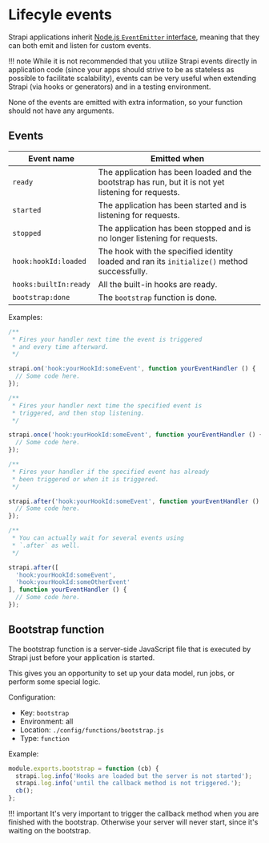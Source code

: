 # Lifecyle events

Strapi applications inherit [Node.js `EventEmitter` interface](https://nodejs.org/api/events.html#events_class_eventemitter), meaning that they can both emit and listen for custom events.

!!! note
    While it is not recommended that you utilize Strapi events directly in application code (since your apps should strive to be as stateless as possible to facilitate scalability), events can be very useful when extending Strapi (via hooks or generators) and in a testing environment.

None of the events are emitted with extra information, so your function should not have any arguments.

## Events

| Event name | Emitted when |
|------------| -------------|
| `ready` | The application has been loaded and the bootstrap has run, but it is not yet listening for requests. |
| `started` | The application has been started and is listening for requests. |
| `stopped` | The application has been stopped and is no longer listening for requests. |
| `hook:hookId:loaded` | The hook with the specified identity loaded and ran its `initialize()` method successfully. |
| `hooks:builtIn:ready` | All the built-in hooks are ready. |
| `bootstrap:done` | The `bootstrap` function is done. |

Examples:

```js
/**
 * Fires your handler next time the event is triggered
 * and every time afterward.
 */

strapi.on('hook:yourHookId:someEvent', function yourEventHandler () {
  // Some code here.
});
```

```js
/**
 * Fires your handler next time the specified event is
 * triggered, and then stop listening.
 */

strapi.once('hook:yourHookId:someEvent', function yourEventHandler () {
  // Some code here.
});
```

```js
/**
 * Fires your handler if the specified event has already
 * been triggered or when it is triggered.
 */

strapi.after('hook:yourHookId:someEvent', function yourEventHandler () {
  // Some code here.
});
```

```js
/**
 * You can actually wait for several events using
 * `.after` as well.
 */

strapi.after([
  'hook:yourHookId:someEvent',
  'hook:yourHookId:someOtherEvent'
], function yourEventHandler () {
  // Some code here.
});
```

## Bootstrap function

The bootstrap function is a server-side JavaScript file that is executed by Strapi just before your application is started.

This gives you an opportunity to set up your data model, run jobs, or perform some special logic.

Configuration:

- Key: `bootstrap`
- Environment: all
- Location: `./config/functions/bootstrap.js`
- Type: `function`

Example:

```js
module.exports.bootstrap = function (cb) {
  strapi.log.info('Hooks are loaded but the server is not started');
  strapi.log.info('until the callback method is not triggered.');
  cb();
};
```

!!! important
    It's very important to trigger the callback method when you are finished with the bootstrap. Otherwise your server will never start, since it's waiting on the bootstrap.
